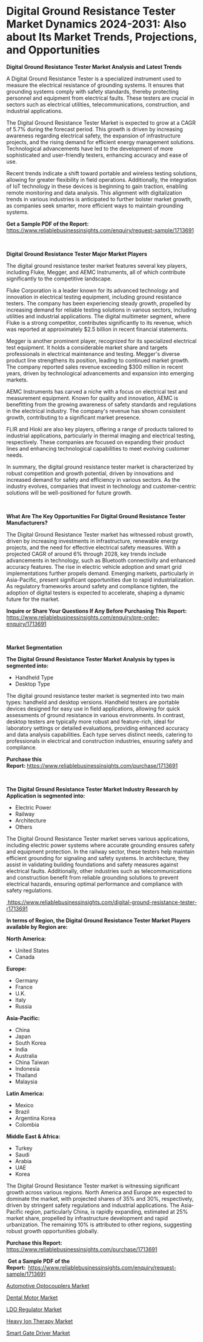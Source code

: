 <p><h1>Digital Ground Resistance Tester Market Dynamics 2024-2031: Also about Its Market Trends, Projections, and Opportunities</h1></p><p><strong>Digital Ground Resistance Tester Market Analysis and Latest Trends</strong></p>
<p><p>A Digital Ground Resistance Tester is a specialized instrument used to measure the electrical resistance of grounding systems. It ensures that grounding systems comply with safety standards, thereby protecting personnel and equipment from electrical faults. These testers are crucial in sectors such as electrical utilities, telecommunications, construction, and industrial applications.</p><p>The Digital Ground Resistance Tester Market is expected to grow at a CAGR of 5.7% during the forecast period. This growth is driven by increasing awareness regarding electrical safety, the expansion of infrastructure projects, and the rising demand for efficient energy management solutions. Technological advancements have led to the development of more sophisticated and user-friendly testers, enhancing accuracy and ease of use.</p><p>Recent trends indicate a shift toward portable and wireless testing solutions, allowing for greater flexibility in field operations. Additionally, the integration of IoT technology in these devices is beginning to gain traction, enabling remote monitoring and data analysis. This alignment with digitalization trends in various industries is anticipated to further bolster market growth, as companies seek smarter, more efficient ways to maintain grounding systems.</p></p>
<p><strong>Get a Sample PDF of the Report:&nbsp;</strong> <a href="https://www.reliablebusinessinsights.com/enquiry/request-sample/1713691?utm_campaign=1765&utm_medium=2&utm_source=Github&utm_content=ia&utm_term=22102024&utm_id=digital-ground-resistance-tester">https://www.reliablebusinessinsights.com/enquiry/request-sample/1713691</a></p>
<p>&nbsp;</p>
<p><strong>Digital Ground Resistance Tester Major Market Players</strong></p>
<p><p>The digital ground resistance tester market features several key players, including Fluke, Megger, and AEMC Instruments, all of which contribute significantly to the competitive landscape. </p><p>Fluke Corporation is a leader known for its advanced technology and innovation in electrical testing equipment, including ground resistance testers. The company has been experiencing steady growth, propelled by increasing demand for reliable testing solutions in various sectors, including utilities and industrial applications. The digital multimeter segment, where Fluke is a strong competitor, contributes significantly to its revenue, which was reported at approximately $2.5 billion in recent financial statements.</p><p>Megger is another prominent player, recognized for its specialized electrical test equipment. It holds a considerable market share and targets professionals in electrical maintenance and testing. Megger's diverse product line strengthens its position, leading to continued market growth. The company reported sales revenue exceeding $300 million in recent years, driven by technological advancements and expansion into emerging markets.</p><p>AEMC Instruments has carved a niche with a focus on electrical test and measurement equipment. Known for quality and innovation, AEMC is benefitting from the growing awareness of safety standards and regulations in the electrical industry. The company's revenue has shown consistent growth, contributing to a significant market presence.</p><p>FLIR and Hioki are also key players, offering a range of products tailored to industrial applications, particularly in thermal imaging and electrical testing, respectively. These companies are focused on expanding their product lines and enhancing technological capabilities to meet evolving customer needs.</p><p>In summary, the digital ground resistance tester market is characterized by robust competition and growth potential, driven by innovations and increased demand for safety and efficiency in various sectors. As the industry evolves, companies that invest in technology and customer-centric solutions will be well-positioned for future growth.</p></p>
<p>&nbsp;</p>
<p><strong>What Are The Key Opportunities For Digital Ground Resistance Tester Manufacturers?</strong></p>
<p><p>The Digital Ground Resistance Tester market has witnessed robust growth, driven by increasing investments in infrastructure, renewable energy projects, and the need for effective electrical safety measures. With a projected CAGR of around 6% through 2028, key trends include advancements in technology, such as Bluetooth connectivity and enhanced accuracy features. The rise in electric vehicle adoption and smart grid implementations further propels demand. Emerging markets, particularly in Asia-Pacific, present significant opportunities due to rapid industrialization. As regulatory frameworks around safety and compliance tighten, the adoption of digital testers is expected to accelerate, shaping a dynamic future for the market.</p></p>
<p><strong>Inquire or Share Your Questions If Any Before Purchasing This Report:</strong> <a href="https://www.reliablebusinessinsights.com/enquiry/pre-order-enquiry/1713691?utm_campaign=1765&utm_medium=2&utm_source=Github&utm_content=ia&utm_term=22102024&utm_id=digital-ground-resistance-tester">https://www.reliablebusinessinsights.com/enquiry/pre-order-enquiry/1713691</a></p>
<p>&nbsp;</p>
<p><strong>Market Segmentation</strong></p>
<p><strong>The Digital Ground Resistance Tester Market Analysis by types is segmented into:</strong></p>
<p><ul><li>Handheld Type</li><li>Desktop Type</li></ul></p>
<p><p>The digital ground resistance tester market is segmented into two main types: handheld and desktop versions. Handheld testers are portable devices designed for easy use in field applications, allowing for quick assessments of ground resistance in various environments. In contrast, desktop testers are typically more robust and feature-rich, ideal for laboratory settings or detailed evaluations, providing enhanced accuracy and data analysis capabilities. Each type serves distinct needs, catering to professionals in electrical and construction industries, ensuring safety and compliance.</p></p>
<p><strong>Purchase this Report:&nbsp;</strong><a href="https://www.reliablebusinessinsights.com/purchase/1713691?utm_campaign=1765&utm_medium=2&utm_source=Github&utm_content=ia&utm_term=22102024&utm_id=digital-ground-resistance-tester">https://www.reliablebusinessinsights.com/purchase/1713691</a></p>
<p>&nbsp;</p>
<p><strong>The Digital Ground Resistance Tester Market Industry Research by Application is segmented into:</strong></p>
<p><ul><li>Electric Power</li><li>Railway</li><li>Architecture</li><li>Others</li></ul></p>
<p><p>The Digital Ground Resistance Tester market serves various applications, including electric power systems where accurate grounding ensures safety and equipment protection. In the railway sector, these testers help maintain efficient grounding for signaling and safety systems. In architecture, they assist in validating building foundations and safety measures against electrical faults. Additionally, other industries such as telecommunications and construction benefit from reliable grounding solutions to prevent electrical hazards, ensuring optimal performance and compliance with safety regulations.</p></p>
<p><a href="https://www.reliablebusinessinsights.com/digital-ground-resistance-tester-r1713691?utm_campaign=1765&utm_medium=2&utm_source=Github&utm_content=ia&utm_term=22102024&utm_id=digital-ground-resistance-tester">&nbsp;https://www.reliablebusinessinsights.com/digital-ground-resistance-tester-r1713691</a></p>
<p><strong>In terms of Region, the Digital Ground Resistance Tester Market Players available by Region are:</strong></p>
<p>
    <p> <strong> North America: </strong>
        <ul>
            <li>United States</li>
            <li>Canada</li>
        </ul>
        </p> 
    <p> <strong> Europe: </strong>
        <ul>
            <li>Germany</li>
            <li>France</li>
            <li>U.K.</li>
            <li>Italy</li>
            <li>Russia</li>
        </ul>
        </p> 
    <p> <strong> Asia-Pacific: </strong>
        <ul>
            <li>China</li>
            <li>Japan</li>
            <li>South Korea</li>
            <li>India</li>
            <li>Australia</li>
            <li>China Taiwan</li>
            <li>Indonesia</li>
            <li>Thailand</li>
            <li>Malaysia</li>
        </ul>
        </p> 
    <p> <strong> Latin America: </strong>
        <ul>
            <li>Mexico</li>
            <li>Brazil</li>
            <li>Argentina Korea</li>
            <li>Colombia</li>
        </ul>
        </p> 
    <p> <strong> Middle East & Africa: </strong>
        <ul>
            <li>Turkey</li>
            <li>Saudi</li>
            <li>Arabia</li>
            <li>UAE</li>
            <li>Korea</li>
        </ul>
    </p>
    </p>
<p><p>The Digital Ground Resistance Tester market is witnessing significant growth across various regions. North America and Europe are expected to dominate the market, with projected shares of 35% and 30%, respectively, driven by stringent safety regulations and industrial applications. The Asia-Pacific region, particularly China, is rapidly expanding, estimated at 25% market share, propelled by infrastructure development and rapid urbanization. The remaining 10% is attributed to other regions, suggesting robust growth opportunities globally.</p></p>
<p><strong>Purchase this Report: </strong><a href="https://www.reliablebusinessinsights.com/purchase/1713691?utm_campaign=1765&utm_medium=2&utm_source=Github&utm_content=ia&utm_term=22102024&utm_id=digital-ground-resistance-tester">https://www.reliablebusinessinsights.com/purchase/1713691</a></p>
<p>&nbsp;<strong>Get a Sample PDF of the Report:&nbsp;&nbsp;</strong><a href="https://www.reliablebusinessinsights.com/enquiry/request-sample/1713691?utm_campaign=1765&utm_medium=2&utm_source=Github&utm_content=ia&utm_term=22102024&utm_id=digital-ground-resistance-tester">https://www.reliablebusinessinsights.com/enquiry/request-sample/1713691</a></p>
<p><strong></strong></p>
<p><p><a href="https://www.linkedin.com/pulse/strategic-forecast-automotive-optocouplers-market-growth-trends-nfcbc?utm_campaign=1765&utm_medium=2&utm_source=Github&utm_content=ia&utm_term=22102024&utm_id=digital-ground-resistance-tester">Automotive Optocouplers Market</a></p><p><a href="https://www.linkedin.com/pulse/strategic-roadmap-success-global-dental-motor-market-ys83c?utm_campaign=1765&utm_medium=2&utm_source=Github&utm_content=ia&utm_term=22102024&utm_id=digital-ground-resistance-tester">Dental Motor Market</a></p><p><a href="https://www.linkedin.com/pulse/ldo-regulator-market-revolution-2024-2031-trends-shaping-next-ltxfc?utm_campaign=1765&utm_medium=2&utm_source=Github&utm_content=ia&utm_term=22102024&utm_id=digital-ground-resistance-tester">LDO Regulator Market</a></p><p><a href="https://www.linkedin.com/pulse/heavy-ion-therapy-market-research-report-exploring-bpk3c?utm_campaign=1765&utm_medium=2&utm_source=Github&utm_content=ia&utm_term=22102024&utm_id=digital-ground-resistance-tester">Heavy Ion Therapy Market</a></p><p><a href="https://www.linkedin.com/pulse/smart-gate-driver-mosaic-piecing-together-global-market-dynamics-pql7c?utm_campaign=1765&utm_medium=2&utm_source=Github&utm_content=ia&utm_term=22102024&utm_id=digital-ground-resistance-tester">Smart Gate Driver Market</a></p></p>